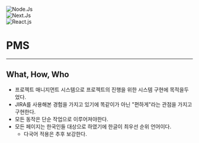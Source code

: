 ![Node.Js](https://img.shields.io/badge/v18-000000?logo=nodedotjs&label=Node.js)   
![Next.Js](https://img.shields.io/badge/v15.0.2-000000?logo=nextdotjs&label=Next.js)   
![React.js](https://img.shields.io/badge/v18.3.1-000000?logo=react&label=React.js)  

# PMS

---
## What, How, Who
- 프로젝트 매니지먼트 시스템으로 프로젝트의 진행을 위한 시스템 구현에 목적을두었다.
- JIRA를 사용해본 경험을 가지고 있기에 똑같이가 아닌 "편하게"라는 관점을 가지고 구현한다.
- 모든 동작은 단순 작업으로 이루어져야한다.
- 모든 페이지는 한국인들 대상으로 하였기에 한글이 최우선 순위 언어이다.
  - 다국어 적용은 추후 보강한다.
